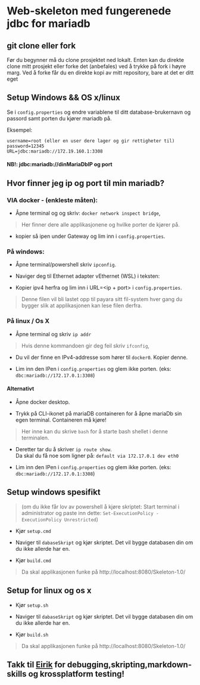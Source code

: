 # Web-skeleton med fungerenede jdbc for mariadb

## git clone eller fork
Før du begynner må du clone prosjektet ned lokalt.
Enten kan du direkte clone mitt prosjekt eller forke det (anbefales) ved å trykke på fork i høyre marg. 
Ved å forke får du en direkte kopi av mitt repository, bare at det er ditt eget

## Setup Windows && OS x/linux
Se i `config.properties` og endre variablene til ditt database-brukernavn og passord samt porten du kjører mariadb på.    

Eksempel:
```
username=root (eller en user dere lager og gir rettigheter til)
password=12345
URL=jdbc:mariadb://172.19.160.1:3308
```


#### NB!: jdbc:mariadb://dinMariaDbIP og port

## Hvor finner jeg ip og port til min mariadb?
### VIA docker - (enkleste måten):
- Åpne terminal og og skriv: `docker network inspect bridge`,

> Her finner dere alle applikasjonene og hvilke porter de kjører på. 

- kopier så ipen under Gateway og lim inn i `config.properties`.


### På windows:
- Åpne terminal/powershell skriv `ipconfig`.

- Naviger deg til Ethernet adapter vEthernet (WSL) i teksten:

- Kopier ipv4 herfra og lim inn i URL=<ip + port> i `config.properties`.

> Denne filen vil bli lastet opp til payara sitt fil-system hver gang du bygger slik at applikasjonen kan lese filen derfra. 


### På linux / Os X

- Åpne terminal og skriv `ip addr`

> Hvis denne kommandoen gir deg feil skriv `ifconfig`,

- Du vil der finne en IPv4-addresse som hører til `docker0`. Kopier denne.

- Lim inn den IPen i `config.properties` og glem ikke porten. (eks: `dbc:mariadb://172.17.0.1:3308`)


#### Alternativt

- Åpne docker desktop.

- Trykk på CLI-ikonet på mariaDB containeren for å åpne mariaDb sin egen terminal. Containeren må kjøre!

> Her inne kan du skrive `bash` for å starte bash shellet i denne terminalen. 

- Deretter tar du å skriver `ip route show`.   
Da skal du få noe som ligner på: `default via 172.17.0.1 dev eth0`   

- Lim inn den IPen i `config.properties` og glem ikke porten. (eks: `dbc:mariadb://172.17.0.1:3308`)



## Setup windows spesifikt
> (om du ikke får lov av powershell å kjøre skriptet: Start terminal i administrator og paste inn dette: `Set-ExecutionPolicy -ExecutionPolicy Unrestricted`)

- Kjør `setup.cmd`

- Naviger til `dabaseSkript` og kjør skriptet. Det vil bygge databasen din om du ikke allerde har en.

- Kjør `build.cmd`

> Da skal applikasjonen funke på http://localhost:8080/Skeleton-1.0/


## Setup for linux og os x
- Kjør `setup.sh`

- Naviger til `dabaseSkript` og kjør skriptet. Det vil bygge databasen din om du ikke allerde har en.

- Kjør `build.sh`

> Da skal applikasjonen funke på http://localhost:8080/Skeleton-1.0/


## Takk til [Eirik](https://github.com/MysticUser) for debugging,skripting,markdown-skills og krossplatform testing!

